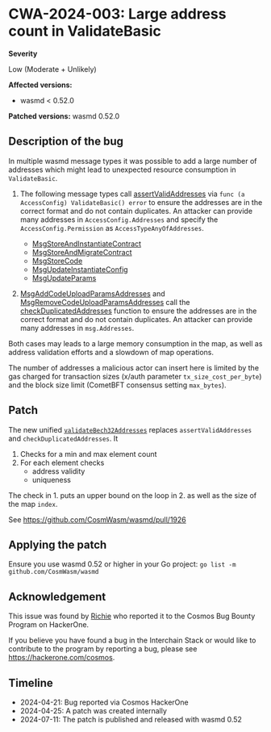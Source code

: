 # CWA-2024-003: Large address count in ValidateBasic

**Severity**

Low (Moderate + Unlikely)

**Affected versions:**

- wasmd < 0.52.0

**Patched versions:** wasmd 0.52.0

## Description of the bug

In multiple wasmd message types it was possible to add a large number of addresses which might lead to unexpected resource consumption in `ValidateBasic`.

1. The following message types call [assertValidAddresses] via `func (a AccessConfig) ValidateBasic() error` to ensure the addresses are in the correct format and do not contain duplicates. An attacker can provide many addresses in `AccessConfig.Addresses` and specify the `AccessConfig.Permission` as `AccessTypeAnyOfAddresses`.

   - [MsgStoreAndInstantiateContract]
   - [MsgStoreAndMigrateContract]
   - [MsgStoreCode]
   - [MsgUpdateInstantiateConfig]
   - [MsgUpdateParams]

2. [MsgAddCodeUploadParamsAddresses] and [MsgRemoveCodeUploadParamsAddresses] call the [checkDuplicatedAddresses] function to ensure the addresses are in the correct format and do not contain duplicates. An attacker can provide many addresses in `msg.Addresses`.

Both cases may leads to a large memory consumption in the map, as well as address validation efforts and a slowdown of map operations.

The number of addresses a malicious actor can insert here is limited by the gas charged
for transaction sizes (x/auth parameter `tx_size_cost_per_byte`)
and the block size limit (CometBFT consensus setting `max_bytes`).

[MsgUpdateInstantiateConfig]: https://github.com/CosmWasm/wasmd/blob/v0.51.0/x/wasm/types/tx.go#L322
[MsgStoreAndInstantiateContract]: https://github.com/CosmWasm/wasmd/blob/v0.51.0/x/wasm/types/tx.go#L451
[MsgStoreAndMigrateContract]: https://github.com/CosmWasm/wasmd/blob/v0.51.0/x/wasm/types/tx.go#L539
[MsgStoreCode]: https://github.com/CosmWasm/wasmd/blob/v0.51.0/x/wasm/types/tx.go#L70
[MsgUpdateParams]: https://github.com/CosmWasm/wasmd/blob/v0.51.0/x/wasm/types/tx.go#L341
[assertValidAddresses]: https://github.com/CosmWasm/wasmd/blob/v0.51.0/x/wasm/types/params.go#L137
[MsgAddCodeUploadParamsAddresses]: https://github.com/CosmWasm/wasmd/blob/v0.51.0/x/wasm/types/tx.go#L475
[MsgRemoveCodeUploadParamsAddresses]: https://github.com/CosmWasm/wasmd/blob/v0.51.0/x/wasm/types/tx.go#L495
[checkDuplicatedAddresses]: https://github.com/CosmWasm/wasmd/blob/v0.51.0/x/wasm/types/tx.go#L500-L509

## Patch

The new unified [`validateBech32Addresses`] replaces `assertValidAddresses` and `checkDuplicatedAddresses`. It

1. Checks for a min and max element count
2. For each element checks
   - address validity
   - uniqueness

The check in 1. puts an upper bound on the loop in 2. as well as the size of the map `index`.

See https://github.com/CosmWasm/wasmd/pull/1926

[`validateBech32Addresses`]: https://github.com/CosmWasm/wasmd/blob/v0.52.0/x/wasm/types/validation.go#L102-L126

## Applying the patch

Ensure you use wasmd 0.52 or higher in your Go project:
`go list -m github.com/CosmWasm/wasmd`

## Acknowledgement

This issue was found by [Richie](https://github.com/sushiwushi) who reported it to the Cosmos Bug Bounty Program on
HackerOne.

If you believe you have found a bug in the Interchain Stack or would like to contribute to the
program by reporting a bug, please see <https://hackerone.com/cosmos>.

## Timeline

- 2024-04-21: Bug reported via Cosmos HackerOne
- 2024-04-25: A patch was created internally
- 2024-07-11: The patch is published and released with wasmd 0.52
